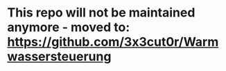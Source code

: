 # This repo will not be maintained anymore - moved to: https://github.com/3x3cut0r/Warmwassersteuerung
